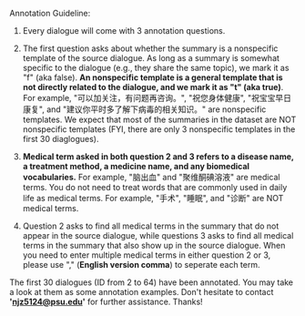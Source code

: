 Annotation Guideline:

1. Every dialogue will come with 3 annotation questions.

2. The first question asks about whether the summary is a nonspecific template of the source dialogue. As long as a summary is somewhat specific to the dialogue (e.g., they share the same topic), we mark it as "f" (aka false). **An nonspecific template is a general template that is not directly related to the dialogue, and we mark it as "t" (aka true)**. For example, "可以加关注，有问题再咨询。", "祝您身体健康", "祝宝宝早日康复", and "建议你平时多了解下病毒的相关知识。" are nonspecific templates. We expect that most of the summaries in the dataset are NOT nonspecific templates (FYI, there are only 3 nonspecific templates in the first 30 diaglogues).
 
3. **Medical term asked in both question 2 and 3 refers to a disease name, a treatment method, a medicine name, and any biomedical vocabularies.** For example, "脑出血" and "聚维酮碘溶液" are medical terms. You do not need to treat words that are commonly used in daily life as medical terms. For example, "手术", "睡眠", and "诊断" are NOT medical terms.

4. Question 2 asks to find all medical terms in the summary that do not appear in the source dialogue, while questions 3 asks to find all medical terms in the summary that also show up in the source dialogue. When you need to enter multiple medical terms in either question 2 or 3, please use "," (**English version comma**) to seperate each term.

The first 30 dialogues (ID from 2 to 64) have been annotated. You may take a look at them as some annotation examples. Don't hesitate to contact **'njz5124@psu.edu'** for further assistance. Thanks!
